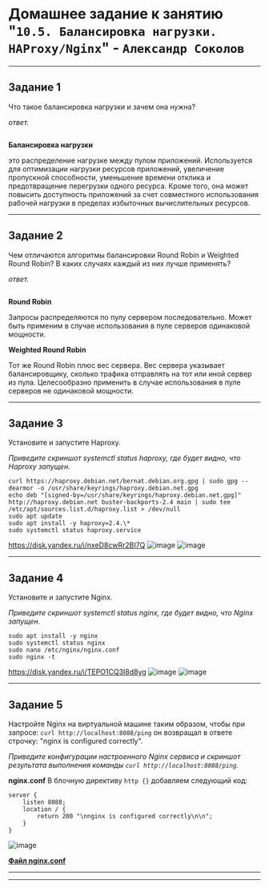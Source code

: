 # Домашнее задание к занятию "`10.5. Балансировка нагрузки. HAProxy/Nginx`" - `Александр Соколов`


---

## Задание 1

Что такое балансировка нагрузки и зачем она нужна?

*ответ.*
```
```
**Балансировка нагрузки**

это распределение нагрузке между пулом приложений.
Используется для оптимизации нагрузки ресурсов приложений, увеличение пропускной способности, уменьшение времени отклика и предотвращение перегрузки одного ресурса. Кроме того, она может повысить доступность приложений за счет совместного использования рабочей нагрузки в пределах избыточных вычислительных ресурсов.

---

## Задание 2

Чем отличаются алгоритмы балансировки Round Robin и Weighted Round Robin? В каких случаях каждый из них лучше применять?

*ответ.*
```
```
**Round Robin**

Запросы распределяются по пулу сервером последовательно.
Может быть применим в случае использования в пуле серверов одинаковой мощности.

**Weighted Round Robin**

Тот же Round Robin плюс вес сервера.
Вес сервера указывает балансировщику, сколько трафика отправлять на тот или иной сервер из пула.
Целесообразно применить в случае использования в пуле серверов не одинаковой мощности.

---

## Задание 3

Установите и запустите Haproxy.

*Приведите скриншот systemctl status haproxy, где будет видно, что Haproxy запущен.*

```
curl https://haproxy.debian.net/bernat.debian.org.gpg | sudo gpg --dearmor -o /usr/share/keyrings/haproxy.debian.net.gpg
echo deb "[signed-by=/usr/share/keyrings/haproxy.debian.net.gpg]" http://haproxy.debian.net buster-backports-2.4 main | sudo tee /etc/apt/sources.list.d/haproxy.list > /dev/null
sudo apt update
sudo apt install -y haproxy=2.4.\*
sudo systemctl status haproxy.service
```

https://disk.yandex.ru/i/nxeD8cwRr2BI7Q
![image](https://user-images.githubusercontent.com/86907205/234204762-d0bf85c1-fb9d-4ca4-b21d-56ed68765ab9.png)
![image](https://user-images.githubusercontent.com/86907205/234227369-0de98cd2-44d4-4bd3-a79f-86f3375eb37d.png)



---

## Задание 4

Установите и запустите Nginx.

*Приведите скриншот systemctl status nginx, где будет видно, что Nginx запущен.*

```
sudo apt install -y nginx
sudo systemctl status nginx
sudo nano /etc/nginx/nginx.conf
sudo nginx -t
```

https://disk.yandex.ru/i/TEPO1CQ3I8d8yg
![image](https://user-images.githubusercontent.com/86907205/234205184-16344929-798f-49fd-96ac-5c9d8ebdd7ee.png)
![image](https://user-images.githubusercontent.com/86907205/234227612-b5e9b991-354f-4454-aa00-bb48bf4298cc.png)

---

## Задание 5

Настройте Nginx на виртуальной машине таким образом, чтобы при запросе:
`curl http://localhost:8088/ping`
он возвращал в ответе строчку:
"nginx is configured correctly".

*Приведите конфигурации настроенного Nginx сервиса и скриншот результата выполнения команды `curl http://localhost:8088/ping`.*

**nginx.conf**
В блочную директиву `http {}` добавляем следующий код:
```
server {
	listen 8088;
	location / {
		return 200 "\nnginx is configured correctly\n\n";
	}
}
```

![image](https://user-images.githubusercontent.com/86907205/234227791-4408050e-ed41-4bdc-a122-d37a59442f3d.png)

[**Файл nginx.conf**](https://github.com/StanislavBaranovskii/10-5-hw/blob/main/data/nginx.conf)

---



---
